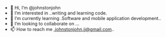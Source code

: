 - 👋 Hi, I’m @johnstonjohn
- 👀 I’m interested in ..writing and learning code.
- 🌱 I’m currently learning .Software and mobile application development..
- 💞️ I’m looking to collaborate on ...
- 📫 How to reach me .johnstonjohn.jj@gmail.com..

<!---
johnstonjohn/johnstonjohn is a ✨ special ✨ repository because its `README.md` (this file) appears on your GitHub profile.
You can click the Preview link to take a look at your changes.
--->
